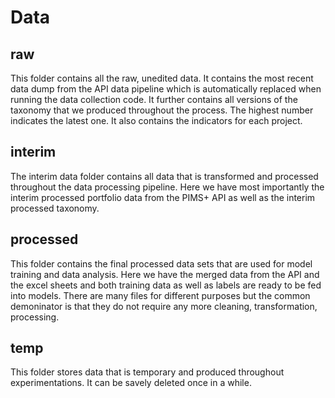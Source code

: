 # Data 

## raw
This folder contains all the raw, unedited data. It contains the most recent data dump from the API data pipeline which is automatically replaced when running the data collection code. It further contains all versions of the taxonomy that we produced throughout the process. The highest number indicates the latest one. It also contains the indicators for each project.

## interim
The interim data folder contains all data that is transformed and processed throughout the data processing pipeline. Here we have most importantly the interim processed portfolio data from the PIMS+ API as well as the interim processed taxonomy.

## processed
This folder contains the final processed data sets that are used for model training and data analysis. Here we have the merged data from the API and the excel sheets and both training data as well as labels are ready to be fed into models. There are many files for different purposes but the common demoninator is that they do not require any more cleaning, transformation, processing.

## temp
This folder stores data that is temporary and produced throughout experimentations. It can be savely deleted once in a while. 